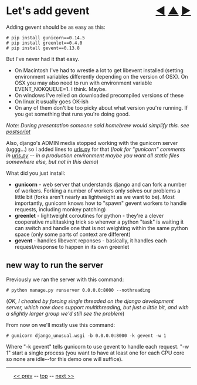 Let's add gevent <span style="float:right;">[&#x25C0;](17.md) [&#x25B2;](../README.md) [&#x25BA;](19.md)</span>
=========

Adding gevent should be as easy as this:

    # pip install gunicorn==0.14.5
    # pip install greenlet==0.4.0
    # pip install gevent==0.13.8

But I've never had it that easy.

* On Macintosh I've had to wrestle a lot to get libevent installed (setting environment variables differently depending on the version of OSX). On OSX you may also need to run with environment variable EVENT_NOKQUEUE=1. I think. Maybe.
* On windows I've relied on downloaded precompiled versions of these
* On linux it usually goes OK-ish
* On any of them don't be too picky about what version you're running. If you get something that runs you're doing good.

*Note: During presentation someone said homebrew would simplify this. see [postscript](28.md#postscript)*

Also, django's ADMIN media stopped working with the gunicorn server (uggg...) so I added lines to [urls.py](https://github.com/BrentNoorda/django_unusual/blob/master/django_unusual/urls.py) for that (*look for "gunicorn" comments in [urls.py](https://github.com/BrentNoorda/django_unusual/blob/master/django_unusual/urls.py) -- in a production environment maybe you want all static files somewhere else, but not in this demo*)

What did you just install:

* __gunicorn__ - web server that understands django and can fork a number of workers. Forking a number of workers only solves our problems a little bit (forks aren't nearly as lightweight as we want to be). Most importantly, gunicorn knows how to "spawn" gevent workers to handle requests, including monkey patching)
* __greenlet__ - lightweight coroutines for python - they're a clever cooperative multitasking trick so whenver a python "task" is waiting it can switch and handle one that is not weighting within the same python space (only some parts of context are different)
* __gevent__ - handles libevent reponses - basically, it handles each request/response to happen in its own greenlet

## new way to run the server

Previously we ran the server with this command:

    # python manage.py runserver 0.0.0.0:8000 --nothreading

(<i>OK, I cheated by forcing single threaded on the django development server, which now does support multithreading, but just a little bit, and with a slightly larger group we'd still see the problem</i>)

From now on we'll mostly use this command:

    # gunicorn django_unusual.wsgi -b 0.0.0.0:8000 -k gevent -w 1

Where "-k gevent" tells gunicorn to use gevent to handle each request. "-w 1" start a single process (you want to have at least one for each CPU core so none are idle--for this demo one will suffice).

------

&nbsp;&nbsp;&nbsp;&nbsp; [&lt;&lt; prev](17.md) -- [top](../README.md) -- [next &gt;&gt;](19.md)